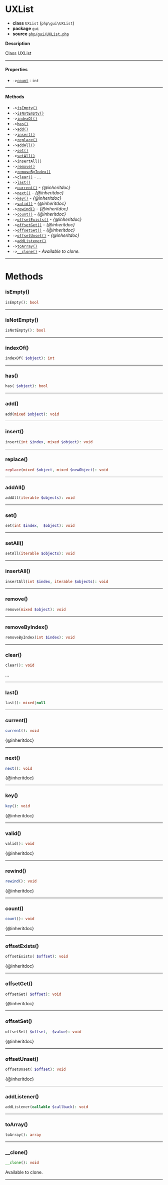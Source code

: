 # UXList

- **class** `UXList` (`php\gui\UXList`)
- **package** `gui`
- **source** [`php/gui/UXList.php`](./src/main/resources/JPHP-INF/sdk/php/gui/UXList.php)

**Description**

Class UXList

---

#### Properties

- `->`[`count`](#prop-count) : `int`

---

#### Methods

- `->`[`isEmpty()`](#method-isempty)
- `->`[`isNotEmpty()`](#method-isnotempty)
- `->`[`indexOf()`](#method-indexof)
- `->`[`has()`](#method-has)
- `->`[`add()`](#method-add)
- `->`[`insert()`](#method-insert)
- `->`[`replace()`](#method-replace)
- `->`[`addAll()`](#method-addall)
- `->`[`set()`](#method-set)
- `->`[`setAll()`](#method-setall)
- `->`[`insertAll()`](#method-insertall)
- `->`[`remove()`](#method-remove)
- `->`[`removeByIndex()`](#method-removebyindex)
- `->`[`clear()`](#method-clear) - _..._
- `->`[`last()`](#method-last)
- `->`[`current()`](#method-current) - _{@inheritdoc}_
- `->`[`next()`](#method-next) - _{@inheritdoc}_
- `->`[`key()`](#method-key) - _{@inheritdoc}_
- `->`[`valid()`](#method-valid) - _{@inheritdoc}_
- `->`[`rewind()`](#method-rewind) - _{@inheritdoc}_
- `->`[`count()`](#method-count) - _{@inheritdoc}_
- `->`[`offsetExists()`](#method-offsetexists) - _{@inheritdoc}_
- `->`[`offsetGet()`](#method-offsetget) - _{@inheritdoc}_
- `->`[`offsetSet()`](#method-offsetset) - _{@inheritdoc}_
- `->`[`offsetUnset()`](#method-offsetunset) - _{@inheritdoc}_
- `->`[`addListener()`](#method-addlistener)
- `->`[`toArray()`](#method-toarray)
- `->`[`__clone()`](#method-__clone) - _Available to clone._

---
# Methods

<a name="method-isempty"></a>

### isEmpty()
```php
isEmpty(): bool
```

---

<a name="method-isnotempty"></a>

### isNotEmpty()
```php
isNotEmpty(): bool
```

---

<a name="method-indexof"></a>

### indexOf()
```php
indexOf( $object): int
```

---

<a name="method-has"></a>

### has()
```php
has( $object): bool
```

---

<a name="method-add"></a>

### add()
```php
add(mixed $object): void
```

---

<a name="method-insert"></a>

### insert()
```php
insert(int $index, mixed $object): void
```

---

<a name="method-replace"></a>

### replace()
```php
replace(mixed $object, mixed $newObject): void
```

---

<a name="method-addall"></a>

### addAll()
```php
addAll(iterable $objects): void
```

---

<a name="method-set"></a>

### set()
```php
set(int $index,  $object): void
```

---

<a name="method-setall"></a>

### setAll()
```php
setAll(iterable $objects): void
```

---

<a name="method-insertall"></a>

### insertAll()
```php
insertAll(int $index, iterable $objects): void
```

---

<a name="method-remove"></a>

### remove()
```php
remove(mixed $object): void
```

---

<a name="method-removebyindex"></a>

### removeByIndex()
```php
removeByIndex(int $index): void
```

---

<a name="method-clear"></a>

### clear()
```php
clear(): void
```
...

---

<a name="method-last"></a>

### last()
```php
last(): mixed|null
```

---

<a name="method-current"></a>

### current()
```php
current(): void
```
{@inheritdoc}

---

<a name="method-next"></a>

### next()
```php
next(): void
```
{@inheritdoc}

---

<a name="method-key"></a>

### key()
```php
key(): void
```
{@inheritdoc}

---

<a name="method-valid"></a>

### valid()
```php
valid(): void
```
{@inheritdoc}

---

<a name="method-rewind"></a>

### rewind()
```php
rewind(): void
```
{@inheritdoc}

---

<a name="method-count"></a>

### count()
```php
count(): void
```
{@inheritdoc}

---

<a name="method-offsetexists"></a>

### offsetExists()
```php
offsetExists( $offset): void
```
{@inheritdoc}

---

<a name="method-offsetget"></a>

### offsetGet()
```php
offsetGet( $offset): void
```
{@inheritdoc}

---

<a name="method-offsetset"></a>

### offsetSet()
```php
offsetSet( $offset,  $value): void
```
{@inheritdoc}

---

<a name="method-offsetunset"></a>

### offsetUnset()
```php
offsetUnset( $offset): void
```
{@inheritdoc}

---

<a name="method-addlistener"></a>

### addListener()
```php
addListener(callable $callback): void
```

---

<a name="method-toarray"></a>

### toArray()
```php
toArray(): array
```

---

<a name="method-__clone"></a>

### __clone()
```php
__clone(): void
```
Available to clone.

---

